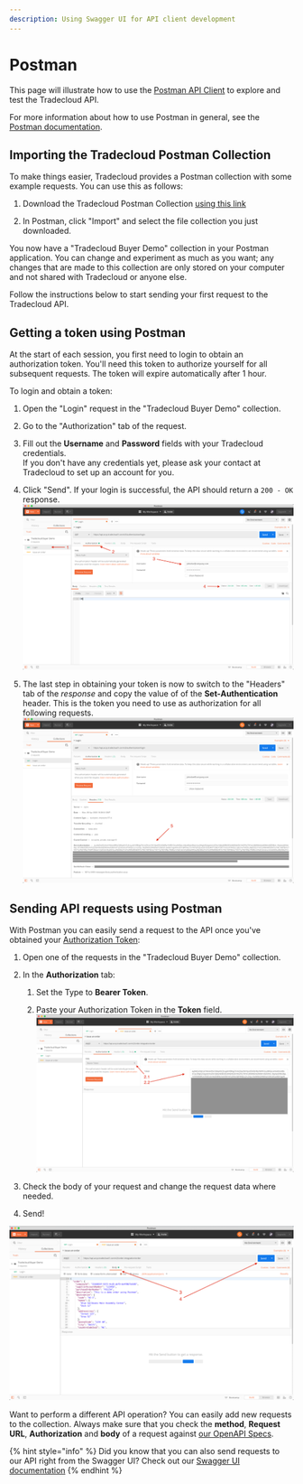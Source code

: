 ```yaml
---
description: Using Swagger UI for API client development
---
```


# Postman

This page will illustrate how to use the [Postman API Client](https://www.postman.com/product/api-client) to explore and test the Tradecloud API.

For more information about how to use Postman in general, see the [Postman documentation](https://learning.postman.com/docs/postman/launching-postman/introduction/).

## Importing the Tradecloud Postman Collection

To make things easier, Tradecloud provides a Postman collection with some example requests. You can use this as follows:

1. Download the Tradecloud Postman Collection [using this link](/.gitbook/assets/Tradecloud-Buyer-Demo.postman_collection.json)

2. In Postman, click "Import" and select the file collection you just downloaded.  

You now have a "Tradecloud Buyer Demo" collection in your Postman application. You can change and experiment as much as you want; any changes that are made to this collection are only stored on your computer and not shared with Tradecloud or anyone else. 

Follow the instructions below to start sending your first request to the Tradecloud API.

## Getting a token using Postman

At the start of each session, you first need to login to obtain an authorization token. You'll need this token to authorize yourself for all subsequent requests. The token will expire automatically after 1 hour.

To login and obtain a token:

1. Open the "Login" request in the "Tradecloud Buyer Demo" collection.

2. Go to the "Authorization" tab of the request. 

3. Fill out the **Username** and **Password** fields with your Tradecloud credentials.  
If you don't have any credentials yet, please ask your contact at Tradecloud to set up an account for you.

4. Click "Send". If your login is successful, the API should return a `200 - OK` response.  
  ![Sending a Login request](../../.gitbook/assets/postman-login-1.png)

5. The last step in obtaining your token is now to switch to the "Headers" tab of the _response_ and copy the value of of the **Set-Authentication** header. This is the token you need to use as authorization for all following requests.  
  ![Obtaining the authorization token](../../.gitbook/assets/postman-login-2.png)

## Sending API requests using Postman

With Postman you can easily send a request to the API once you've obtained your [Authorization Token](#getting-a-token-using-postman):

1. Open one of the requests in the "Tradecloud Buyer Demo" collection.

2. In the **Authorization** tab:

    1. Set the Type to **Bearer Token**.
    
    2. Paste your Authorization Token in the **Token** field.  
    ![Set the Authorization Token](../../.gitbook/assets/postman-issue-1.png)

3. Check the body of your request and change the request data where needed.

4. Send!

![Send the Request](../../.gitbook/assets/postman-issue-2.png)

Want to perform a different API operation? You can easily add new requests to the collection.
Always make sure that you check the **method**, **Request URL**, **Authorization** and **body** of a request against [our OpenAPI Specs](https://api.accp.tradecloud1.com/).

{% hint style="info" %}
Did you know that you can also send requests to our API right from the Swagger UI? Check out our [Swagger UI documentation](swagger-ui.md)
{% endhint %}



